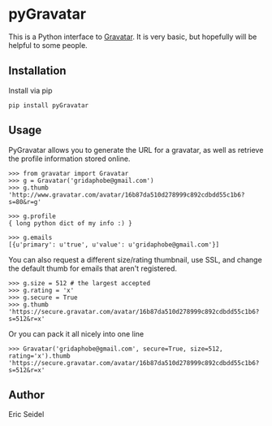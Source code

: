 # pyGravatar

This is a Python interface to [Gravatar][1]. It is very basic, but hopefully
will be helpful to some people.

[1]: http://en.gravatar.com/

## Installation

Install via pip

	pip install pyGravatar

## Usage

PyGravatar allows you to generate the URL for a gravatar, as well as retrieve
the profile information stored online.

<!-- highlight python -->
	>>> from gravatar import Gravatar
	>>> g = Gravatar('gridaphobe@gmail.com')
	>>> g.thumb
	'http://www.gravatar.com/avatar/16b87da510d278999c892cdbdd55c1b6?s=80&r=g'

	>>> g.profile
	{ long python dict of my info :) }

	>>> g.emails
	[{u'primary': u'true', u'value': u'gridaphobe@gmail.com'}]
<!-- endhighlight -->

You can also request a different size/rating thumbnail, use SSL, and change
the default thumb for emails that aren't registered.

	>>> g.size = 512 # the largest accepted
	>>> g.rating = 'x'
	>>> g.secure = True
	>>> g.thumb
	'https://secure.gravatar.com/avatar/16b87da510d278999c892cdbdd55c1b6?s=512&r=x'

Or you can pack it all nicely into one line

	>>> Gravatar('gridaphobe@gmail.com', secure=True, size=512, rating='x').thumb
	'https://secure.gravatar.com/avatar/16b87da510d278999c892cdbdd55c1b6?s=512&r=x'

## Author

Eric Seidel